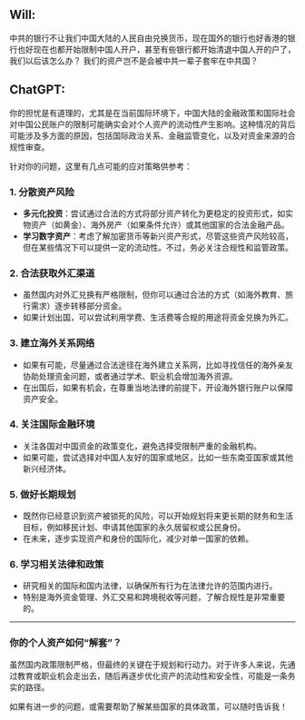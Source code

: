 ## Will:

 中共的银行不让我们中国大陆的人民自由兑换货币，现在国外的银行也好香港的银行也好现在也都开始限制中国人开户，甚至有些银行都开始清退中国人开的户了，我们以后该怎么办？ 我们的资产岂不是会被中共一辈子套牢在中共国？ 

## ChatGPT:

 你的担忧是有道理的，尤其是在当前国际环境下，中国大陆的金融政策和国际社会对中国公民账户的限制可能确实会对个人资产的流动性产生影响。这种情况的背后可能涉及多方面的原因，包括国际政治关系、金融监管变化，以及对资金来源的合规性审查。

针对你的问题，这里有几点可能的应对策略供参考：

### 1. **分散资产风险**
   - **多元化投资**：尝试通过合法的方式将部分资产转化为更稳定的投资形式，如实物资产（如黄金）、海外房产（如果条件允许）或其他国家的合法金融产品。
   - **学习数字资产**：考虑了解加密货币等新兴资产形式，尽管这些资产风险较高，但在某些情况下可以提供一定的流动性。不过，务必关注合规性和监管政策。

### 2. **合法获取外汇渠道**
   - 虽然国内对外汇兑换有严格限制，但你可以通过合法的方式（如海外教育、旅行需求）逐步转移部分资金。
   - 如果计划出国，可以尝试利用学费、生活费等合规的用途将资金兑换为外汇。

### 3. **建立海外关系网络**
   - 如果有可能，尽量通过合法途径在海外建立关系网，比如寻找信任的海外亲友协助处理资金问题，或者通过学术、职业机会增加海外资源。
   - 在出国后，如果有机会，在尊重当地法律的前提下，开设海外银行账户以保障资产安全。

### 4. **关注国际金融环境**
   - 关注各国对中国资金的政策变化，避免选择受限制严重的金融机构。
   - 如果可能，尝试选择对中国人友好的国家或地区，比如一些东南亚国家或其他新兴经济体。

### 5. **做好长期规划**
   - 既然你已经意识到资产被锁死的风险，可以开始规划将来更长期的财务和生活目标，例如移民计划、申请其他国家的永久居留权或公民身份。
   - 在未来，逐步实现资产和身份的国际化，减少对单一国家的依赖。

### 6. **学习相关法律和政策**
   - 研究相关的国际和国内法律，以确保所有行为在法律允许的范围内进行。
   - 特别是海外资金管理、外汇交易和跨境税收等问题，了解合规性是非常重要的。

---

### 你的个人资产如何“解套”？
虽然国内政策限制严格，但最终的关键在于规划和行动力。对于许多人来说，先通过教育或职业机会走出去，随后再逐步优化资产的流动性和安全性，可能是一条务实的路径。

如果有进一步的问题，或需要帮助了解某些国家的具体政策，可以随时告诉我！

